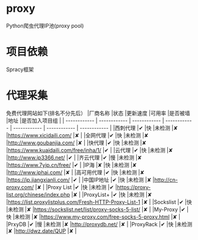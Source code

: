 # proxy
Python爬虫代理IP池(proxy pool)

# 项目依赖
Spracy框架

# 代理采集
免费代理网站如下(排名不分先后）
|厂商名称   |状态   |更新速度   |可用率   |是否被墙   |地址   |是否加入项目组   |
| ------------ | ------------ | ------------ | ------------ | ------------ | ------------ | ------------ |
|西刺代理     |✔   |快   |未检测   |✘   |https://www.xicidaili.com/   |✘   |
|全网代理     |✔   |快  |未检测   |✘   |http://www.goubanjia.com/   |✘   |
|快代理       |✔   |快   |未检测   |✘   |https://www.kuaidaili.com/free/inha/1/   |✔   |
|云代理       |✔   |快   |未检测   |✘   |http://www.ip3366.net/   |✔   |
|齐云代理     |✔   |慢   |未检测   |✘   |https://www.7yip.cn/free/   |✔   |
|IP海         |✘   |快   |未检测   |✘   |http://www.iphai.com/   |✘   |
|高可用代理    |✔   |快   |未检测   |✘   |https://ip.jiangxianli.com/   |✔   |
|中国IP地址    |✔   |快   |未检测   |✘   |http://cn-proxy.com/   |✘   |
|Proxy List   |✔   |快   |未检测   |✔   |https://proxy-list.org/chinese/index.php   |✘   |
|ProxyList+   |✔   |快   |未检测   |✘   |https://list.proxylistplus.com/Fresh-HTTP-Proxy-List-1   |✘   |
|Sockslist    |✔   |快   |未检测   |✘   |https://sockslist.net/list/proxy-socks-5-list/   |✘   |
|My-Proxy     |✔   |快   |未检测   |✘   |https://www.my-proxy.com/free-socks-5-proxy.html   |✘   |
|PrxyDB       |✔   |慢   |未检测   |✘   |http://proxydb.net/   |✘   |
|ProxyRack       |✔   |快   |未检测   |✘   |http://dwz.date/QUP   |✘   |
